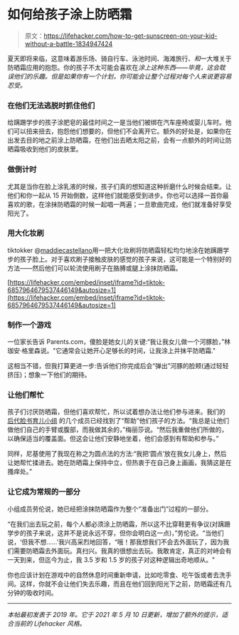 # 如何给孩子涂上防晒霜

> 原文：<https://lifehacker.com/how-to-get-sunscreen-on-your-kid-without-a-battle-1834947424>

夏天即将来临，这意味着游乐场、骑自行车、泳池时间、海滩旅行、*和*一大堆关于防晒霜应用的抱怨。你的孩子不太可能会喜欢在*涂上这种东西——毕竟，这会耽误他们的乐趣。但是如果你有一个计划，你可能会让整个过程对每个人来说更容易忍受。*



### **在他们无法逃脱时抓住他们**

给蹒跚学步的孩子涂肥皂的最佳时间之一是当他们被绑在汽车座椅或婴儿车时。他们可以扭来扭去，抱怨他们想要的，但他们不会离开它。额外的好处是，如果你在出发去目的地之前涂上防晒霜，在他们出去晒太阳之前，会有一点额外的时间让防晒霜吸收到他们的皮肤里。

### **做倒计时**

尤其是当你在脸上涂乳液的时候，孩子们真的想知道这种折磨什么时候会结束。让他们和你一起从 15 开始倒数，这样他们就能感受到进步。你也可以选择一首你最喜欢的歌，在涂抹防晒霜的时候一起唱一两遍；一旦歌曲完成，他们就准备好享受阳光了。

### **用大化妆刷**

tiktokker @[maddiecastellano](https://www.tiktok.com/@maddiecastellano/video/6857964679537446149)用一把大化妆刷将防晒霜轻松均匀地涂在她蹒跚学步的孩子脸上。对于喜欢刷子接触皮肤的感觉的孩子来说，这可能是一个特别好的方法——然后他们可以轮流使用刷子在胳膊或腿上涂抹防晒霜。

 [https://lifehacker.com/embed/inset/iframe?id=tiktok-6857964679537446149&autosize=1](https://lifehacker.com/embed/inset/iframe?id=tiktok-6857964679537446149&autosize=1) 

### **制作一个游戏**

一位家长告诉 Parents.com，傻脸是她女儿的关键:“我让我女儿做一个河豚脸，”林珈安·格里森说。"它通常会让她开心足够长的时间，让我涂上并抹平防晒霜."

这相当不错，但我打算更进一步:告诉他们你完成后会“弹出”河豚的脸颊(通过轻轻挤压)；想象一下他们的期待。

### **让他们帮忙**

孩子们讨厌防晒霜，但他们喜欢帮忙，所以试着想办法让他们参与进来。我们的 [后代脸书育儿小组](https://www.facebook.com/groups/2018785615043946/) 的几个成员已经找到了“帮助”他们孩子的方法。“我总是让他们做他们自己的手臂或腹部，而我做其余的，”梅丽莎说。“然后我重做他们所做的，以确保适当的覆盖面。但这会让他们安静地坐着，他们会感到有帮助和参与。”

同样，尼基使用了我现在称之为圆点法的方法:“我把‘圆点’放在我女儿身上，然后让她帮忙揉进去。她在防晒霜上保持中立，但热衷于在自己身上画画，我猜这是在搔痒处。”

### **让它成为常规的一部分**

小组成员劳伦说，她已经把涂抹防晒霜作为整个“准备出门”过程的一部分。

“在我们出去玩之前，每个人都必须涂上防晒霜，所以这不比穿鞋更有争议(对蹒跚学步的孩子来说，这并不是说永远不穿，但你会明白这一点)，”劳伦说。“当他们说，‘但我不想……’我兴高采烈地回答，“哦！那我想我们不会去外面玩了，因为我们需要防晒霜去外面玩。真扫兴。我真的很想出去玩。我敢肯定，真正的对峙会有一天到来，但迄今为止，我 3.5 岁和 1.5 岁的孩子对这种逻辑出奇地顺从。"

你也应该计划在游戏中的自然休息时间重新申请，比如吃零食、吃午饭或者去洗手间。这样，你就不会让他们失去乐趣，而且在他们回到阳光下之前，防晒霜还有几分钟的吸收时间。

* * *

*本帖最初发表于 2019 年。它于 2021 年 5 月 10 日更新，增加了额外的提示，适合当前的 Lifehacker 风格。*